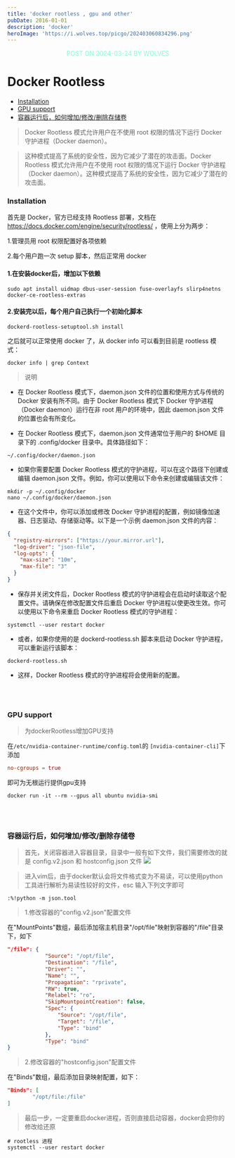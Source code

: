 ```yaml
---
title: 'docker rootless , gpu and other'
pubDate: 2016-01-01
description: 'docker'
heroImage: 'https://i.wolves.top/picgo/202403060834296.png'
---
```


<p style="color: aquamarine;text-align: center">POST ON 2024-03-24 BY WOLVES</p>

# Docker Rootless

- [Installation](#installation)
- [GPU support](#gpu-support)
- [容器运行后，如何增加/修改/删除存储卷](#%E5%AE%B9%E5%99%A8%E8%BF%90%E8%A1%8C%E5%90%8E%E5%A6%82%E4%BD%95%E5%A2%9E%E5%8A%A0%E4%BF%AE%E6%94%B9%E5%88%A0%E9%99%A4%E5%AD%98%E5%82%A8%E5%8D%B7)

> Docker Rootless 模式允许用户在不使用 root 权限的情况下运行 Docker 守护进程（Docker daemon）。

> 这种模式提高了系统的安全性，因为它减少了潜在的攻击面。Docker Rootless 模式允许用户在不使用 root 权限的情况下运行 Docker 守护进程（Docker daemon）。这种模式提高了系统的安全性，因为它减少了潜在的攻击面。

### Installation

首先是 Docker，官方已经支持 Rootless 部署，文档在 https://docs.docker.com/engine/security/rootless/ ，使用上分为两步：

1.管理员用 root 权限配置好各项依赖

2.每个用户跑一次 setup 脚本，然后正常用 docker

<h4>1.在安装docker后，增加以下依赖</h4>

```shell
sudo apt install uidmap dbus-user-session fuse-overlayfs slirp4netns docker-ce-rootless-extras
```

<h4>2.安装完以后，每个用户自己执行一个初始化脚本</h4>

```shell
dockerd-rootless-setuptool.sh install
```

之后就可以正常使用 docker 了，从 docker info 可以看到目前是 rootless 模式：

```shell
docker info | grep Context
```

> 说明

- 在 Docker Rootless 模式下，daemon.json 文件的位置和使用方式与传统的 Docker 安装有所不同。由于 Docker Rootless 模式下 Docker 守护进程（Docker daemon）运行在非 root 用户的环境中，因此 daemon.json 文件的位置也会有所变化。

- 在 Docker Rootless 模式下，daemon.json 文件通常位于用户的 $HOME 目录下的 .config/docker 目录中。具体路径如下：

```shell
~/.config/docker/daemon.json
```

- 如果你需要配置 Docker Rootless 模式的守护进程，可以在这个路径下创建或编辑 daemon.json 文件。例如，你可以使用以下命令来创建或编辑该文件：

```shell
mkdir -p ~/.config/docker
nano ~/.config/docker/daemon.json
```

- 在这个文件中，你可以添加或修改 Docker 守护进程的配置，例如镜像加速器、日志驱动、存储驱动等。以下是一个示例 daemon.json 文件的内容：

```json
{
  "registry-mirrors": ["https://your.mirror.url"],
  "log-driver": "json-file",
  "log-opts": {
    "max-size": "10m",
    "max-file": "3"
  }
}
```

- 保存并关闭文件后，Docker Rootless 模式的守护进程会在启动时读取这个配置文件。请确保在修改配置文件后重启 Docker 守护进程以使更改生效。你可以使用以下命令来重启 Docker Rootless 模式的守护进程：

```shell
systemctl --user restart docker
```

- 或者，如果你使用的是 dockerd-rootless.sh 脚本来启动 Docker 守护进程，可以重新运行该脚本：

```shell
dockerd-rootless.sh
```

- 这样，Docker Rootless 模式的守护进程将会使用新的配置。

<br><br>

### GPU support

> 为dockerRootless增加GPU支持

在`/etc/nvidia-container-runtime/config.toml`的
`[nvidia-container-cli]`下添加

```toml
no-cgroups = true
```

即可为无根运行提供gpu支持

```shell
docker run -it --rm --gpus all ubuntu nvidia-smi
```

<br><br>

### 容器运行后，如何增加/修改/删除存储卷

> 首先，关闭容器进入容器目录，目录中一般有如下文件，我们需要修改的就是 config.v2.json 和 hostconfig.json 文件
![](https://i.wolves.top/picgo/202407031834556.png)

> 进入vim后，由于docker默认会将文件格式变为不易读，可以使用python工具进行解析为易读性较好的文件，esc 输入下列文字即可
```shell
:%!python -m json.tool
``` 
> 1.修改容器的"config.v2.json"配置文件

在"MountPoints"数组，最后添加宿主机目录"/opt/file"映射到容器的"/file"目录下，如下
```json
"/file": {
            "Source": "/opt/file",
            "Destination": "/file",
            "Driver": "",
            "Name": "",
            "Propagation": "rprivate",
            "RW": true,
            "Relabel": "ro",
            "SkipMountpointCreation": false,
            "Spec": {
                "Source": "/opt/file",
                "Target": "/file",
                "Type": "bind"
            },
            "Type": "bind"
}
```

> 2.修改容器的"hostconfig.json"配置文件

在"Binds"数组，最后添加目录映射配置，如下：
```json
"Binds": [
        "/opt/file:/file"
]
```

> 最后一步，一定要重启docker进程，否则直接启动容器，docker会把你的修改给还原

```shell
# rootless 进程
systemctl --user restart docker
```